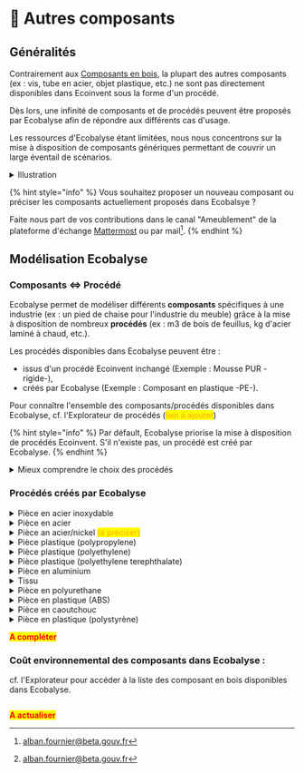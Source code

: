 # 🧱 Autres composants

## Généralités

Contrairement aux [Composants en bois](composants-en-bois.md), la plupart des autres composants (ex : vis, tube en acier, objet plastique, etc.) ne sont pas directement disponibles dans Ecoinvent sous la forme d'un procédé.&#x20;

Dès lors, une infinité de composants et de procédés peuvent être proposés par Ecobalyse afin de répondre aux différents cas d'usage. &#x20;

Les ressources d'Ecobalyse étant limitées, nous nous concentrons sur la mise à disposition de composants génériques permettant de couvrir un large éventail de scénarios. &#x20;

<details>

<summary>Illustration</summary>

De nombreux objets sont constitués de polyethylene (plastique) tels que des sacs de congélation, des jouets pour enfants tels que les LEGO, des tuyaux d'arrosage, de la vaisselle réutilisable, etc.&#x20;

Pour modéliser ces composants constitués de polyethylene, Ecobalyse a créé un composant générique ayant les caractéristiques suivantes :&#x20;

* Nom = Composant plastique (PE) :flag\_fr: / Plastic frame (PE) :flag\_gb:
* Détails =&#x20;
  * Production de 1,06 kg de billes de plastique (PE) \
    (_procédé Ecoinvent = market for polyethylene, high density, granulate, GLO_)\
    \+
  * Thermorformage et Extrusion de 1kg de feuilles de plastique \
    (_procédé Ecoinvent = market for extrusion of plastic sheets and thermoforming, inline, GLO_)

</details>

{% hint style="info" %}
Vous souhaitez proposer un nouveau composant ou préciser les composants actuellement proposés dans Ecobalsye ?&#x20;

Faite nous part de vos contributions dans le canal "Ameublement" de la plateforme d'échange [Mattermost](https://fabrique-numerique.gitbook.io/ecobalyse/communaute) ou par mail[^1].&#x20;
{% endhint %}

## Modélisation Ecobalyse

### Composants <=> Procédé

&#x20;Ecobalyse permet de modéliser différents **composants** spécifiques à une industrie (ex : un pied de chaise pour l'industrie du meuble) grâce à la mise à disposition de nombreux **procédés** (ex : m3 de bois de feuillus, kg d'acier laminé à chaud, etc.).&#x20;

Les procédés disponibles dans Ecobalyse peuvent être : &#x20;

* issus d'un procédé Ecoinvent inchangé (Exemple : Mousse PUR -rigide-),
* créés par Ecobalyse (Exemple : Composant en plastique -PE-).

Pour connaître l'ensemble des composants/procédés disponibles dans Ecobalyse, cf. l'Explorateur de procédés (<mark style="color:orange;">lien à ajouter</mark>)&#x20;

{% hint style="info" %}
Par défault, Ecobalyse priorise la mise à disposition de procédés Ecoinvent. S'il n'existe pas, un procédé est créé par Ecobalyse.
{% endhint %}

<details>

<summary>Mieux comprendre le choix des procédés</summary>

Une infinité de procédés pourraient être disponibles dans Ecobalyse car les pratiques des industries sont variées. Deux principaux paramètres expliquent cette multitude de scénarios :&#x20;

* des **origines** diverses pour un même procédé/composant (ex : produire une pièce métallique en acier en Chine ou en France engendre des impacts environnementaux significativement différents du fait des mix énergétiques nationaux),
* &#x20;des **procédés/techniques** diverses (ex : produit une pièce métallique en acier laminé à chaud, laminé à froid ou extrudé engendre des impacts environnementaux significativement différents du fait d'étapes de production différentes). &#x20;

Dès lors, Ecobalyse se concentre sur la mise à disposition de "procédés génériques" reflétant les principales pratiques constatées sur une industrie donnée.&#x20;

**Vous souhaitez contribuer** sur la création/enrichissement de tels procédés ?   N'hésitez pas à partager vos retours :&#x20;

* sur la plateforme [Mattermost](https://fabrique-numerique.gitbook.io/ecobalyse/communaute),
* directement par mail[^2].&#x20;

</details>

### Procédés créés par Ecobalyse

<details>

<summary>Pièce en acier inoxydable</summary>

Procédé créé à partir de 2 procédés Ecoinvent : &#x20;

* Matière transformée\
  Procédé Ecoinvent : _steel production, chromium steel 18/8, hot rolled, RER_\
  Unité : kg\
  Quantité : 1,3 kg\
  Pertes : non applicable
* Etape de transformation\
  Procédé Ecoinvent : _metal working, average for chromium steel product manufacturing, RER_\
  Unité : kg\
  Quantité : 1kg\
  Pertes : 23%

</details>

<details>

<summary>Pièce en acier</summary>

Procédé créé à partir de 2 procédés Ecoinvent : &#x20;

* Matière transformée : \
  Procédé Ecoinvent : Steel production, converter, unalloyed, RER \
  Unité : kg\
  Quantité : 1,3 kg\
  Pertes : non applicable
* Etape de transformation additionnelle\
  Procédé Ecoinvent : Metal working, average for steel product manufacturing, RER\
  Unité : kg\
  Quantité : 1kg\
  Pertes : 23%

</details>

<details>

<summary>Pièce an acier/nickel <mark style="color:orange;">(à préciser)</mark></summary>

Procédé créé à partir de 2 procédés Ecoinvent : &#x20;

* Matière transformée \
  Procédé Ecoinvent => Iron-nickel-chromium alloy production, RER\
  Unité : kg\
  Quantité : <mark style="color:orange;">1kg</mark>\
  Pertes : non applicable
* Etape de transformation additionnelle\
  Procédé Ecoinvent => Metal working, average for metal product manufacturing, RER\
  Unité : kg\
  Quantité : 1 kg\
  Pertes : <mark style="color:orange;">à préciser</mark>

</details>

<details>

<summary>Pièce plastique (polypropylene)</summary>

Procédé créé à partir de 2 procédés Ecoinvent : &#x20;

* Matière transformée\
  Procédé Ecoinvent : &#x50;_&#x6F;lypropylene production, granulate, RER_\
  Unité : kg\
  Quantité : 1,01\
  Pertes : non applicable
* Etape de transformation additionnelle\
  Procédé Ecoinvent :  &#x49;_&#x6E;jection moulding,_ RER\
  Unité : kg\
  Quantité : 1kg\
  Pertes : 1%

</details>

<details>

<summary>Pièce plastique (polyethylene)</summary>

Procédé créé à partir de 2 procédés Ecoinvent : &#x20;

* Matière transformée\
  Procédé Ecoinvent : Polyethylene production, high density, granulat&#x65;_, RER_\
  Unité : kg\
  Quantité : 1,01\
  Pertes : non applicable
* Etape de transformation additionnelle\
  Procédé Ecoinvent :  _Injection moulding,_ RER\
  Unité : kg\
  Quantité : 1kg\
  Pertes : 1%

</details>

<details>

<summary>Pièce plastique (polyethylene terephthalate)</summary>

Procédé créé à partir de 2 procédés Ecoinvent : &#x20;

* Matière transformée\
  Procédé Ecoinvent : _Polyethylene terephthalate production, granulate, amorphous, RER_\
  Unité : kg\
  Quantité : 1,01\
  Pertes : non applicable
* Etape de transformation additionnelle\
  Procédé Ecoinvent :  _Injection moulding,_ RER\
  Unité : kg\
  Quantité : 1kg\
  Pertes : 1%

</details>

<details>

<summary>Pièce en aluminium</summary>

Procédé créé à partir de 2 procédés Ecoinvent : &#x20;

* Matière transformée\
  Procédé Ecoinvent : Aluminium production, primary, ingo&#x74;**,** IAIA Area, EU27 & EFTA\
  Unité : kg\
  Quantité : 1,3\
  Pertes : non applicable
* Etape de transformation additionnelle\
  Procédé Ecoinvent : Metal working, average for aluminium product manufacturing, RER\
  Unité : kg\
  Quantité : 1kg\
  Pertes : 23%

</details>

<details>

<summary>Tissu</summary>

A compléter

</details>

<details>

<summary>Pièce en polyurethane</summary>

Procédé créé à partir de 2 procédés Ecoinvent : &#x20;

* Matière transformée\
  Procédé Ecoinvent : &#x50;_&#x6F;lyurethane production, flexible foam, MDI-based, RER_\
  Unité : kg\
  Quantité : 1,02\
  Pertes : non applicable

- Etape de transformation additionnelle\
  Procédé Ecoinvent : _Extrusion, plastic pipes, RER_\
  Unité : kg\
  Quantité : 1kg\
  Pertes : 2%

</details>

<details>

<summary>Pièce en plastique (ABS) </summary>

Procédé créé à partir de 2 procédés Ecoinvent : &#x20;

* Matière transformé\
  Procédé Ecoinvent : &#x41;_&#x63;rylonitrile-butadiene-styrene copolymer production, RER_\
  _Unité : kg_\
  _Quantité : 1,01_\
  _Pertes : non applicable_
* Etape de transformation additionnelle\
  Procédé Ecoinvent :  _Injection moulding,_ RER\
  Unité : kg\
  Quantité : 1kg\
  Pertes : 1%

</details>

<details>

<summary>Pièce en caoutchouc</summary>

Procédé créé à partir de 2 procédés Ecoinvent : &#x20;

* Matière transformée => 1 kg de matière plastique \
  Procédé Ecoinvent => _Synthetic rubber production, RER_\
  Quantité => 1kg
* Etape de transformation additionnelle => thermoformage\
  Procédé Ecoinvent => &#x49;_&#x6E;jection moulding, RER_\
  Quantité => 1kg

</details>

<details>

<summary>Pièce en plastique (polystyrène)</summary>

Procédé créé à partir de 2 procédés Ecoinvent : &#x20;

* Matière transformé\
  Procédé Ecoinvent : Polystyrene production, expandabl&#x65;_, RER_\
  _Unité : kg_\
  _Quantité : 1,01_\
  _Pertes : non applicable_
* Etape de transformation additionnelle\
  Procédé Ecoinvent :  _Injection moulding,_ RER\
  Unité : kg\
  Quantité : 1kg\
  Pertes : 1%

</details>

<mark style="color:red;">**A compléter**</mark>

### Coût environnemental des composants dans Ecobalyse :&#x20;

cf. l'Explorateur pour accéder à la liste des composant en bois disponibles dans Ecobalyse.&#x20;



<figure><img src="../../../../.gitbook/assets/Coût environnemental (uPts _ kg) (1).png" alt=""><figcaption></figcaption></figure>

<mark style="color:red;">**A actualiser**</mark>

[^1]: alban.fournier@beta.gouv.fr

[^2]: alban.fournier@beta.gouv.fr
